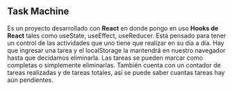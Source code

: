 ## Task Machine
Es un proyecto desarrollado con **React** en donde pongo en uso **Hooks de React** tales como useState, useEffect, useReducer. 
Está pensado para tener un control de las actividades que uno tiene que realizar en su día a día. Hay que ingresar una tarea y el localStorage la mantendrá en nuestro navegador hasta que decidamos eliminarla.
Las tareas se pueden marcar como completas o simplemente eliminarlas. 
También cuenta con un contador de tareas realizadas y de tareas totales, así se puede saber cuantas tareas hay aún pendientes.